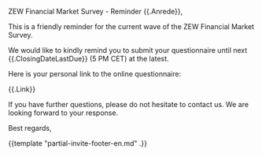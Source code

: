 ZEW Financial Market Survey - Reminder
{{.Anrede}},

This is a friendly reminder for the current wave of the ZEW Financial Market Survey. 

We would like to kindly remind you to submit your questionnaire 
until next {{.ClosingDateLastDue}} (5 PM CET) at the latest.

Here is your personal link to the online questionnaire:

{{.Link}}

If you have further questions, please do not hesitate to contact us. 
We are looking forward to your response.

Best regards,

{{template "partial-invite-footer-en.md" .}}
